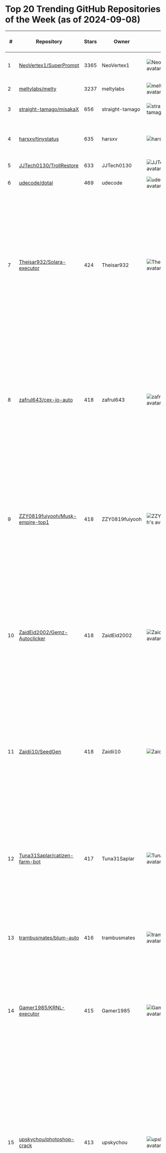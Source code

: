 # Top 20 Trending GitHub Repositories of the Week (as of 2024-09-08)

| # | Repository | Stars | Owner | Avatar | Description | Topics | URL | Created At | Updated At | Pushed At | Git URL | SSH URL | Clone URL | SVN URL | Homepage | Size | Language | Forks Count | Open Issues Count | Default Branch | License |
|---|------------|-------|-------|--------|-------------|--------|-----|------------|------------|-----------|---------|---------|-----------|---------|----------|------|----------|--------------|-------------------|----------------|---------|
| 1 | [NeoVertex1/SuperPrompt](https://github.com/NeoVertex1/SuperPrompt) | 3365 | NeoVertex1 | ![NeoVertex1's avatar](https://avatars.githubusercontent.com/u/176629654?v=4) | SuperPrompt is an attempt to engineer prompts that might help us understand AI agents. | ai, ml, prompt-engineering, prompts, prompts-template | [https://github.com/NeoVertex1/SuperPrompt](https://github.com/NeoVertex1/SuperPrompt) | 2024-09-01T01:57:27Z | 2024-09-08T04:17:42Z | 2024-09-07T23:35:31Z | git://github.com/NeoVertex1/SuperPrompt.git | git@github.com:NeoVertex1/SuperPrompt.git | https://github.com/NeoVertex1/SuperPrompt.git | https://github.com/NeoVertex1/SuperPrompt | No homepage | 40 | No language specified | 295 | 3 | main | No license |
| 2 | [meltylabs/melty](https://github.com/meltylabs/melty) | 3237 | meltylabs | ![meltylabs's avatar](https://avatars.githubusercontent.com/u/177980487?v=4) | Open source AI code editor. To download the packaged app: | No topics | [https://github.com/meltylabs/melty](https://github.com/meltylabs/melty) | 2024-09-02T00:01:16Z | 2024-09-08T04:17:08Z | 2024-09-08T01:47:44Z | git://github.com/meltylabs/melty.git | git@github.com:meltylabs/melty.git | https://github.com/meltylabs/melty.git | https://github.com/meltylabs/melty | https://docs.google.com/forms/d/e/1FAIpQLSc6uBe0ea26q7Iq0Co_q5fjW2nypUl8G_Is5M_6t8n7wZHuPA/viewform | 51213 | TypeScript | 196 | 5 | main | MIT License |
| 3 | [straight-tamago/misakaX](https://github.com/straight-tamago/misakaX) | 656 | straight-tamago | ![straight-tamago's avatar](https://avatars.githubusercontent.com/u/121408851?v=4) | No description | No topics | [https://github.com/straight-tamago/misakaX](https://github.com/straight-tamago/misakaX) | 2024-09-03T22:57:34Z | 2024-09-08T04:12:37Z | 2024-09-07T23:18:53Z | git://github.com/straight-tamago/misakaX.git | git@github.com:straight-tamago/misakaX.git | https://github.com/straight-tamago/misakaX.git | https://github.com/straight-tamago/misakaX | No homepage | 36 | No language specified | 19 | 16 | main | MIT License |
| 4 | [harsxv/tinystatus](https://github.com/harsxv/tinystatus) | 635 | harsxv | ![harsxv's avatar](https://avatars.githubusercontent.com/u/32115753?v=4) | Tiny status page generated by a Python script | hacktober-2024, hacktoberfest, monitoring, monitoring-tool, status, status-page | [https://github.com/harsxv/tinystatus](https://github.com/harsxv/tinystatus) | 2024-09-03T03:54:04Z | 2024-09-08T04:01:59Z | 2024-09-07T03:00:10Z | git://github.com/harsxv/tinystatus.git | git@github.com:harsxv/tinystatus.git | https://github.com/harsxv/tinystatus.git | https://github.com/harsxv/tinystatus | https://status.harry.id/ | 35 | Python | 30 | 4 | master | MIT License |
| 5 | [JJTech0130/TrollRestore](https://github.com/JJTech0130/TrollRestore) | 633 | JJTech0130 | ![JJTech0130's avatar](https://avatars.githubusercontent.com/u/53275876?v=4) | TrollStore installer for iOS 17.0 | No topics | [https://github.com/JJTech0130/TrollRestore](https://github.com/JJTech0130/TrollRestore) | 2024-09-01T12:52:44Z | 2024-09-08T04:03:42Z | 2024-09-07T22:38:18Z | git://github.com/JJTech0130/TrollRestore.git | git@github.com:JJTech0130/TrollRestore.git | https://github.com/JJTech0130/TrollRestore.git | https://github.com/JJTech0130/TrollRestore | No homepage | 25 | Python | 44 | 3 | main | MIT License |
| 6 | [udecode/dotai](https://github.com/udecode/dotai) | 469 | udecode | ![udecode's avatar](https://avatars.githubusercontent.com/u/66228141?v=4) | No description | No topics | [https://github.com/udecode/dotai](https://github.com/udecode/dotai) | 2024-09-05T23:16:54Z | 2024-09-08T04:04:27Z | 2024-09-07T09:08:40Z | git://github.com/udecode/dotai.git | git@github.com:udecode/dotai.git | https://github.com/udecode/dotai.git | https://github.com/udecode/dotai | No homepage | 12 | No language specified | 26 | 2 | main | No license |
| 7 | [Theisar932/Solara-executor](https://github.com/Theisar932/Solara-executor) | 424 | Theisar932 | ![Theisar932's avatar](https://avatars.githubusercontent.com/u/123630631?v=4) | roblox solara roblox-scripts roblox-script roblox-executor solara-roblox solara-external-download solara-discord solara-v2-download solara-download solara-key solara-update solara-crash roblox-executer solara-exploit solara-executor-roblox solara-executor-discord solara-executor-download solara-executor-free solara-executor-github  | roblox, roblox-executer, roblox-executor, roblox-script, roblox-scripts, solara, solara-crash, solara-discord, solara-download, solara-executor-discord, solara-executor-download, solara-executor-free, solara-executor-github, solara-executor-roblox, solara-exploit, solara-external-download, solara-key, solara-roblox, solara-update, solara-v2-download | [https://github.com/Theisar932/Solara-executor](https://github.com/Theisar932/Solara-executor) | 2024-09-05T22:26:41Z | 2024-09-07T18:41:36Z | 2024-09-05T22:27:41Z | git://github.com/Theisar932/Solara-executor.git | git@github.com:Theisar932/Solara-executor.git | https://github.com/Theisar932/Solara-executor.git | https://github.com/Theisar932/Solara-executor | No homepage | 3 | No language specified | 0 | 0 | main | No license |
| 8 | [zafrul643/cex-io-auto](https://github.com/zafrul643/cex-io-auto) | 418 | zafrul643 | ![zafrul643's avatar](https://avatars.githubusercontent.com/u/160534662?v=4) | cexio cex-io cexio-bot cexio-telegram cexio-farm cexio-autofarm cexio-auto cexio-telegram-bot cexio-trading-ai-extension cex-io-bot-installer cex-io-2024-bot cex-io-autotrading-installer cex-io-auto-bot cex-io-auto-click cex-io-bot cex-io-bot-auto cex-io-auto-farm cex-io-bot-farm  | cex-io, cex-io-2024-bot, cex-io-auto-bot, cex-io-auto-click, cex-io-auto-farm, cex-io-autotrading-installer, cex-io-bot, cex-io-bot-auto, cex-io-bot-farm, cex-io-bot-installer, cexio, cexio-auto, cexio-autofarm, cexio-bot, cexio-farm, cexio-telegram, cexio-telegram-bot, cexio-trading-ai-extension | [https://github.com/zafrul643/cex-io-auto](https://github.com/zafrul643/cex-io-auto) | 2024-09-07T21:06:35Z | 2024-09-07T21:08:46Z | 2024-09-07T21:07:31Z | git://github.com/zafrul643/cex-io-auto.git | git@github.com:zafrul643/cex-io-auto.git | https://github.com/zafrul643/cex-io-auto.git | https://github.com/zafrul643/cex-io-auto | No homepage | 2 | No language specified | 0 | 0 | main | No license |
| 9 | [ZZY0819fuiyooh/Musk-empire-top1](https://github.com/ZZY0819fuiyooh/Musk-empire-top1) | 418 | ZZY0819fuiyooh | ![ZZY0819fuiyooh's avatar](https://avatars.githubusercontent.com/u/174446843?v=4) | No description | musk, musk-empire, musk-empire-auto, musk-empire-auto-bot, musk-empire-bot, musk-empire-bot-auto, musk-empire-bot-clicker, musk-empire-clicker, musk-empire-coin, musk-empire-github, musk-empire-kombo, musk-empire-pc-version | [https://github.com/ZZY0819fuiyooh/Musk-empire-top1](https://github.com/ZZY0819fuiyooh/Musk-empire-top1) | 2024-09-07T20:57:25Z | 2024-09-07T21:00:18Z | 2024-09-07T20:58:25Z | git://github.com/ZZY0819fuiyooh/Musk-empire-top1.git | git@github.com:ZZY0819fuiyooh/Musk-empire-top1.git | https://github.com/ZZY0819fuiyooh/Musk-empire-top1.git | https://github.com/ZZY0819fuiyooh/Musk-empire-top1 | No homepage | 2 | No language specified | 0 | 0 | main | No license |
| 10 | [ZaidEid2002/Gemz-Autoclicker](https://github.com/ZaidEid2002/Gemz-Autoclicker) | 418 | ZaidEid2002 | ![ZaidEid2002's avatar](https://avatars.githubusercontent.com/u/117735977?v=4) | No description | gemz, gemz-auto, gemz-auto-click, gemz-auto-clicker, gemz-auto-tap, gemz-autoclicker, gemzcoin, gemzcoin-auto-farm, gemzcoin-auto-tap, gemzcoin-autofarm, gemzcoin-bot, gemzcoin-bot-clicker, gemzcoin-clicker, gemzcoin-farm-bot, gemzcoin-telegram | [https://github.com/ZaidEid2002/Gemz-Autoclicker](https://github.com/ZaidEid2002/Gemz-Autoclicker) | 2024-09-07T21:09:52Z | 2024-09-07T21:12:00Z | 2024-09-07T21:10:53Z | git://github.com/ZaidEid2002/Gemz-Autoclicker.git | git@github.com:ZaidEid2002/Gemz-Autoclicker.git | https://github.com/ZaidEid2002/Gemz-Autoclicker.git | https://github.com/ZaidEid2002/Gemz-Autoclicker | No homepage | 2 | No language specified | 0 | 0 | main | No license |
| 11 | [Zaidii10/SeedGen](https://github.com/Zaidii10/SeedGen) | 418 | Zaidii10 | ![Zaidii10's avatar](https://avatars.githubusercontent.com/u/179387568?v=4) | Seed phrase Generation and Checker. Crypto wallet seed phrase checker for BTC, ETH, LTC, DOGE. Mnemonic seed phrase wallet generator  | bitcoin-hacking, btc-wallet, crypto-wallet, cryptocurrency, lost-crypto-finder, mnemonic-generator, mnemonic-phrase, mnemonic-recovery, seed-phrase, seed-phrase-bruteforce, seed-phrase-checker, seed-phrase-generator | [https://github.com/Zaidii10/SeedGen](https://github.com/Zaidii10/SeedGen) | 2024-09-07T21:13:46Z | 2024-09-07T21:17:52Z | 2024-09-07T21:16:08Z | git://github.com/Zaidii10/SeedGen.git | git@github.com:Zaidii10/SeedGen.git | https://github.com/Zaidii10/SeedGen.git | https://github.com/Zaidii10/SeedGen | No homepage | 3 | No language specified | 0 | 0 | main | No license |
| 12 | [Tuna31Saplar/catizen-farm-bot](https://github.com/Tuna31Saplar/catizen-farm-bot) | 417 | Tuna31Saplar | ![Tuna31Saplar's avatar](https://avatars.githubusercontent.com/u/172966663?v=4) | An ultimate tool for automation in Catizen. Our Catizen Bot Support Multi Account | catizen, catizen-airdrop-listing-date, catizen-airdrop-new-update, catizen-auto, catizen-autofarm-free, catizen-bot, catizen-bot-2024, catizen-farm-bot, catizen-fishing-tricks, catizen-how-to-play, catizen-telegram, catizen-ton | [https://github.com/Tuna31Saplar/catizen-farm-bot](https://github.com/Tuna31Saplar/catizen-farm-bot) | 2024-09-06T20:24:58Z | 2024-09-07T18:41:32Z | 2024-09-06T20:27:40Z | git://github.com/Tuna31Saplar/catizen-farm-bot.git | git@github.com:Tuna31Saplar/catizen-farm-bot.git | https://github.com/Tuna31Saplar/catizen-farm-bot.git | https://github.com/Tuna31Saplar/catizen-farm-bot | No homepage | 2 | No language specified | 0 | 2 | main | No license |
| 13 | [trambusmates/blum-auto](https://github.com/trambusmates/blum-auto) | 416 | trambusmates | ![trambusmates's avatar](https://avatars.githubusercontent.com/u/169556454?v=4) | BlumBot is a Telegram automation tool designed to help you manage and interact with BlumCryptoBot. This bot can create sessions, gather statistics, and automate tasks for your accounts.  | blum, blum-auto-bot, blum-bot, blum-bot-auto, blum-bot-farm, blum-crypto, blum-telegram, telegram | [https://github.com/trambusmates/blum-auto](https://github.com/trambusmates/blum-auto) | 2024-09-06T19:57:23Z | 2024-09-07T18:41:33Z | 2024-09-06T19:59:23Z | git://github.com/trambusmates/blum-auto.git | git@github.com:trambusmates/blum-auto.git | https://github.com/trambusmates/blum-auto.git | https://github.com/trambusmates/blum-auto | No homepage | 2 | No language specified | 0 | 0 | main | No license |
| 14 | [Gamer1985/KRNL-executor](https://github.com/Gamer1985/KRNL-executor) | 415 | Gamer1985 | ![Gamer1985's avatar](https://avatars.githubusercontent.com/u/88251129?v=4) | roblox krnl roblox-scripts roblox-script roblox-executor krnlbypass krnl-key-bypass krnl-bypass krnl-download krnl-key krnl-external-download krnl-v2-download krnl-executor-roblox  | krnl, krnl-bypass, krnl-download, krnl-executor-roblox, krnl-external-download, krnl-key, krnl-key-bypass, krnl-v2-download, krnlbypass, roblox, roblox-executor, roblox-script, roblox-scripts | [https://github.com/Gamer1985/KRNL-executor](https://github.com/Gamer1985/KRNL-executor) | 2024-09-05T23:00:36Z | 2024-09-07T18:41:35Z | 2024-09-05T23:07:10Z | git://github.com/Gamer1985/KRNL-executor.git | git@github.com:Gamer1985/KRNL-executor.git | https://github.com/Gamer1985/KRNL-executor.git | https://github.com/Gamer1985/KRNL-executor | No homepage | 3 | No language specified | 0 | 0 | main | No license |
| 15 | [upskychou/photoshop-crack](https://github.com/upskychou/photoshop-crack) | 413 | upskychou | ![upskychou's avatar](https://avatars.githubusercontent.com/u/159204661?v=4) | No description | adobe-pho, adobe-photoshop, adobe-psd, photopea, photoshop, photoshop-2023, photoshop-2023-download, photoshop-ai, photoshop-ai-download, photoshop-ai-full, photoshop-ai-version, photoshop-cc, photoshop-cc-download, photoshop-cc-free, photoshop-cc-photo-editing, photoshop-download, photoshop-editor, photoshop-free, photoshop-generative-ai, photoshop-script | [https://github.com/upskychou/photoshop-crack](https://github.com/upskychou/photoshop-crack) | 2024-09-06T20:37:53Z | 2024-09-07T21:31:40Z | 2024-09-06T20:39:59Z | git://github.com/upskychou/photoshop-crack.git | git@github.com:upskychou/photoshop-crack.git | https://github.com/upskychou/photoshop-crack.git | https://github.com/upskychou/photoshop-crack | No homepage | 2 | No language specified | 0 | 0 | main | No license |
| 16 | [princehuang/overseas-website-note](https://github.com/princehuang/overseas-website-note) | 413 | princehuang | ![princehuang's avatar](https://avatars.githubusercontent.com/u/11406914?v=4) | 「海外工具网站」已经是我人生主要事业了，很庆幸还来得及，感谢这个伟大的 AI 时代。 | No topics | [https://github.com/princehuang/overseas-website-note](https://github.com/princehuang/overseas-website-note) | 2024-09-03T11:14:52Z | 2024-09-08T04:18:52Z | 2024-09-05T07:24:23Z | git://github.com/princehuang/overseas-website-note.git | git@github.com:princehuang/overseas-website-note.git | https://github.com/princehuang/overseas-website-note.git | https://github.com/princehuang/overseas-website-note | No homepage | 3539 | No language specified | 37 | 0 | main | No license |
| 17 | [wawanhn/Free-Tradingview-Premium-Account](https://github.com/wawanhn/Free-Tradingview-Premium-Account) | 412 | wawanhn | ![wawanhn's avatar](https://avatars.githubusercontent.com/u/16331330?v=4) | tradingview free premium account,tradingview premium free,free tradingview premium account,tradingview premium,free tradingview premium,tradingview,how to get tradingview premium for free,tradingview free premium,free tradingview pro account,tradingview premium hack,how to use tradingview premium for free,tradingview premium free trial,tradingview  | trading-view-com, tradingview-full, tradingview-full-download, tradingview-keys, tradingview-lifetime, tradingview-premium-keys, tradingview-premium-keys-list, tradingview-screener, tradingview-scripts, tradingview-tools, tradingviewchart, tradingviewlicense | [https://github.com/wawanhn/Free-Tradingview-Premium-Account](https://github.com/wawanhn/Free-Tradingview-Premium-Account) | 2024-09-06T20:50:08Z | 2024-09-07T18:41:19Z | 2024-09-06T20:51:35Z | git://github.com/wawanhn/Free-Tradingview-Premium-Account.git | git@github.com:wawanhn/Free-Tradingview-Premium-Account.git | https://github.com/wawanhn/Free-Tradingview-Premium-Account.git | https://github.com/wawanhn/Free-Tradingview-Premium-Account | No homepage | 2 | No language specified | 0 | 0 | main | No license |
| 18 | [zeapli1/Zenless-Zone-Zero-Cheat](https://github.com/zeapli1/Zenless-Zone-Zero-Cheat) | 411 | zeapli1 | ![zeapli1's avatar](https://avatars.githubusercontent.com/u/118006062?v=4) | zzz zenless-zone-zero zenless-zone-zero-hack zenless-zone-zero-dupe zzz-script zzz-scripts zzz-autofarm zenless-zone-zero-bot zenless-zone-zero-auto-farm zzz-hack zzz-auto-farm zzz-farm zzz-bot zzz-auto-bot zenless-zone-zero-autofarm zenless-zone-zero-mod zenless-zone-zero-wh zenless-zone-zero-script zenless-zone-zero-modmenu  | zenless-zone-zero, zenless-zone-zero-auto-farm, zenless-zone-zero-autofarm, zenless-zone-zero-bot, zenless-zone-zero-dupe, zenless-zone-zero-hack, zenless-zone-zero-mod, zenless-zone-zero-modmenu, zenless-zone-zero-script, zenless-zone-zero-wh, zzz, zzz-auto-bot, zzz-auto-farm, zzz-autofarm, zzz-bot, zzz-farm, zzz-hack, zzz-script, zzz-scripts | [https://github.com/zeapli1/Zenless-Zone-Zero-Cheat](https://github.com/zeapli1/Zenless-Zone-Zero-Cheat) | 2024-09-07T11:47:52Z | 2024-09-07T18:41:27Z | 2024-09-07T11:50:37Z | git://github.com/zeapli1/Zenless-Zone-Zero-Cheat.git | git@github.com:zeapli1/Zenless-Zone-Zero-Cheat.git | https://github.com/zeapli1/Zenless-Zone-Zero-Cheat.git | https://github.com/zeapli1/Zenless-Zone-Zero-Cheat | No homepage | 2 | No language specified | 0 | 0 | main | No license |
| 19 | [XS-AJ/black-wyth-mukong](https://github.com/XS-AJ/black-wyth-mukong) | 411 | XS-AJ | ![XS-AJ's avatar](https://avatars.githubusercontent.com/u/172133481?v=4) | mod menu cheat trainer mod-menu black-myth-wukong black-myth-wukong-cheat bmw-trainer black-wyth-wukong-trainer  | black-myth-wukong, black-myth-wukong-cheat, black-wyth-wukong-trainer, bmw-trainer, cheat, menu, mod, mod-menu, trainer | [https://github.com/XS-AJ/black-wyth-mukong](https://github.com/XS-AJ/black-wyth-mukong) | 2024-09-07T11:12:31Z | 2024-09-07T18:41:24Z | 2024-09-07T11:13:43Z | git://github.com/XS-AJ/black-wyth-mukong.git | git@github.com:XS-AJ/black-wyth-mukong.git | https://github.com/XS-AJ/black-wyth-mukong.git | https://github.com/XS-AJ/black-wyth-mukong | No homepage | 2 | No language specified | 0 | 0 | main | No license |
| 20 | [Xime163/SpinnerCoin-auto](https://github.com/Xime163/SpinnerCoin-auto) | 411 | Xime163 | ![Xime163's avatar](https://avatars.githubusercontent.com/u/86940563?v=4) | crypto cryptocurrency spinnercoin spinnercoin-bot spinnercoin-script spinnercoin-auto-bot spinnercoin-auto spinnercoin-auto-tap spinnercoin-farm-bot spinnercoin-auto-farm spinnercoin-auto-click spinnercoin-clicker  | crypto, cryptocurrency, spinnercoin, spinnercoin-auto, spinnercoin-auto-bot, spinnercoin-auto-click, spinnercoin-auto-farm, spinnercoin-auto-tap, spinnercoin-bot, spinnercoin-clicker, spinnercoin-farm-bot, spinnercoin-script | [https://github.com/Xime163/SpinnerCoin-auto](https://github.com/Xime163/SpinnerCoin-auto) | 2024-09-06T21:20:14Z | 2024-09-07T18:41:22Z | 2024-09-06T21:21:37Z | git://github.com/Xime163/SpinnerCoin-auto.git | git@github.com:Xime163/SpinnerCoin-auto.git | https://github.com/Xime163/SpinnerCoin-auto.git | https://github.com/Xime163/SpinnerCoin-auto | No homepage | 2 | No language specified | 0 | 0 | main | No license |